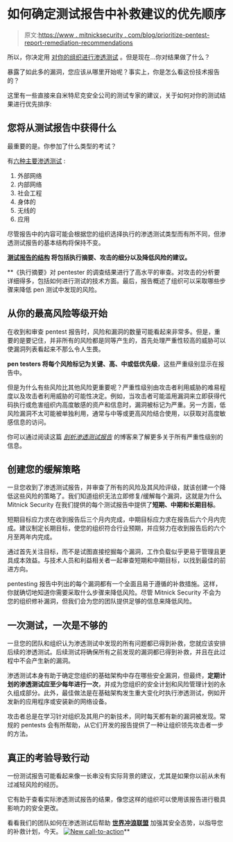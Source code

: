 # 如何确定测试报告中补救建议的优先顺序

> 原文:[https://www . mitnicksecurity . com/blog/prioritize-pentest-report-remediation-recommendations](https://www.mitnicksecurity.com/blog/prioritize-pentesting-report-remediation-recommendations)

所以，你决定用 [对你的组织进行渗透测试](https://www.mitnicksecurity.com/blog/what-is-penetration-testing) 。但是现在...你对结果做了什么？

暴露了如此多的漏洞，您应该从哪里开始呢？事实上，你是怎么看这份技术报告的？

这里有一些直接来自米特尼克安全公司的测试专家的建议，关于如何对你的测试结果进行优先排序:

## 您将从测试报告中获得什么

最重要的是。你参加了什么类型的考试？

有[六种主要渗透测试](https://www.mitnicksecurity.com/blog/understanding-the-6-main-types-of-penetration-testing) :

1.  外部网络
2.  内部网络
3.  社会工程
4.  身体的
5.  无线的
6.  应用

尽管报告中的内容可能会根据您的组织选择执行的渗透测试类型而有所不同，但渗透测试报告[](https://www.mitnicksecurity.com/blog/defining-the-framework-for-a-successful-pentest-attack)的基本结构将保持不变。

**[**测试报告的结构**](https://www.mitnicksecurity.com/blog/whats-included-in-a-penetration-test-report) **将包括执行摘要、攻击的细分以及降低风险的建议。****

 **《执行摘要》对 pentester 的调查结果进行了高水平的审查。对攻击的分析要详细得多，包括如何进行测试的技术方面。最后，报告概述了组织可以采取哪些步骤来降低 pen 测试中发现的风险。

## 从你的最高风险等级开始

在收到和审查 pentest 报告时，风险和漏洞的数量可能看起来非常多。但是，重要的是要记住，并非所有的风险都是同等产生的，首先处理严重性较高的威胁可以使漏洞列表看起来不那么令人生畏。

**pen testers 将每个风险标记为关键、高、中或低优先级**，这些严重级别显示在报告中。

但是为什么有些风险比其他风险更重要呢？严重性级别由攻击者利用威胁的难易程度以及攻击者利用威胁的可能性决定。例如，当攻击者可能滥用漏洞来立即获得代码执行或危害组织内高度敏感的资产和信息时，漏洞被标记为严重。另一方面，低风险漏洞不太可能被单独利用，通常与中等或更高风险结合使用，以获取对高度敏感信息的访问。

你可以通过阅读这篇 [*剖析渗透测试报告*](https://www.mitnicksecurity.com/blog/the-anatomy-of-a-penetration-testing-report-an-infographic) 的博客来了解更多关于所有严重性级别的信息。

## 创建您的缓解策略

一旦您收到了渗透测试报告，并审查了所有的风险及其风险评级，就该创建一个降低这些风险的策略了。我们知道组织无法立即修复/缓解每个漏洞，这就是为什么 Mitnick Security 在我们提供的每个测试报告中提供了**短期、中期和长期目标**。

短期目标应力求在收到报告后三个月内完成，中期目标应力求在报告后六个月内完成。建议制定长期目标，使您的组织符合行业预期，并应努力在收到报告后的六个月至两年内完成。

通过首先关注目标，而不是试图直接挖掘每个漏洞，工作负载似乎更易于管理且更具成本效益。与技术人员和利益相关者一起审查短期和中期目标，以找到最佳的前进方向。

pentesting 报告中列出的每个漏洞都有一个全面且易于遵循的补救措施。这样，你就确切地知道你需要采取什么步骤来降低风险。尽管 Mitnick Security 不会为您的组织修补漏洞，但我们会为您的团队提供足够的信息来降低风险。

## 一次测试，一次是不够的

一旦您的团队和组织认为渗透测试中发现的所有问题都已得到补救，您就应该安排后续的渗透测试。后续测试将确保所有之前发现的漏洞都已得到补救，并且在此过程中不会产生新的漏洞。

渗透测试本身有助于确定您组织的基础架构中存在哪些安全漏洞，但最终，**定期计划的渗透测试应至少每年进行一次**，并成为您组织的安全计划和风险管理计划的永久组成部分。此外，最佳做法是在基础架构发生重大变化时执行渗透测试，例如开发新的应用程序或安装新的网络设备。

攻击者总是在学习针对组织及其用户的新技术，同时每天都有新的漏洞被发现。常规的 pentests 会有所帮助，从它们开发的报告提供了一种让组织领先攻击者一步的方法。

## 真正的考验导致行动

一份测试报告可能看起来像一长串没有实际背景的建议，尤其是如果你以前从未有过减轻风险的经历。

它有助于查看实际渗透测试报告的结果，像您这样的组织可以使用该报告进行极具影响力的安全更改。

看看我们的团队如何在渗透测试后帮助 [**世界冲浪联盟**](https://www.mitnicksecurity.com/cybersecurity-case-study-world-surf-league) 加强其安全态势，以指导您的补救计划，今天。
[![New call-to-action](../Images/95ee2efaa0b0e1050f47338da41f7869.png)](https://cta-redirect.hubspot.com/cta/redirect/3875471/7f9b1de1-cf7c-4700-8892-cdf9402b32cf)**